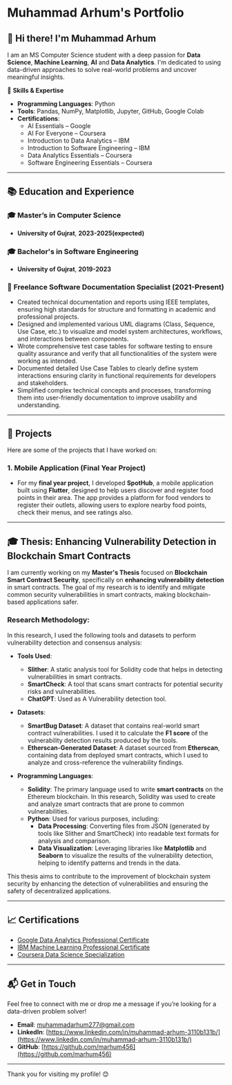 # Muhammad Arhum's Portfolio

## 👋 Hi there! I'm Muhammad Arhum

I am an MS Computer Science student with a deep passion for **Data Science**, **Machine Learning**, **AI** and **Data Analytics**. I'm dedicated to using data-driven approaches to solve real-world problems and uncover meaningful insights.

🎯 **Skills & Expertise**
- **Programming Languages**: Python
- **Tools**: Pandas, NumPy, Matplotlib, Jupyter, GitHub, Google Colab
- **Certifications**: 
  - AI Essentials – Google
  - AI For Everyone – Coursera
  - Introduction to Data Analytics – IBM
  - Introduction to Software Engineering – IBM
  - Data Analytics Essentials – Coursera
  - Software Engineering Essentials – Coursera

---

## 📚 Education and Experience

### 🎓 **Master’s in Computer Science**
- **University of Gujrat**, **2023-2025(expected)** 

### 🎓 **Bachelor's in Software Engineering**
- **University of Gujrat**, **2019-2023** 


### 📝 **Freelance Software Documentation Specialist (2021-Present)**
- Created technical documentation and reports using IEEE templates, ensuring high standards for structure and formatting in academic and professional projects.
- Designed and implemented various UML diagrams (Class, Sequence, Use Case, etc.) to visualize and model system architectures, workflows, and interactions between components.
- Wrote comprehensive test case tables for software testing to ensure quality assurance and verify that all functionalities of the system were working as intended.
- Documented detailed Use Case Tables to clearly define system interactions ensuring clarity in functional requirements for developers and stakeholders.
- Simplified complex technical concepts and processes, transforming them into user-friendly documentation to improve usability and understanding.

---

## 💼 Projects

Here are some of the projects that I have worked on:

### 1. **Mobile Application (Final Year Project)**
- For my **final year project**, I developed **SpotHub**, a mobile application built using **Flutter**, designed to help users discover and register food points in their area. The app provides a platform for food vendors to register their outlets, allowing users to explore nearby food points, check their menus, and see ratings also. 

---

## 🎓 **Thesis: Enhancing Vulnerability Detection in Blockchain Smart Contracts**

I am currently working on my **Master's Thesis** focused on **Blockchain Smart Contract Security**, specifically on **enhancing vulnerability detection** in smart contracts. The goal of my research is to identify and mitigate common security vulnerabilities in smart contracts, making blockchain-based applications safer.

### Research Methodology:

In this research, I used the following tools and datasets to perform vulnerability detection and consensus analysis:

- **Tools Used**:
  - **Slither**: A static analysis tool for Solidity code that helps in detecting vulnerabilities in smart contracts.
  - **SmartCheck**: A tool that scans smart contracts for potential security risks and vulnerabilities.
  - **ChatGPT**: Used as A Vulnerability detection tool.

- **Datasets**:
  - **SmartBug Dataset**: A dataset that contains real-world smart contract vulnerabilities. I used it to calculate the **F1 score** of the vulnerability detection results produced by the tools.
  - **Etherscan-Generated Dataset**: A dataset sourced from **Etherscan**, containing data from deployed smart contracts, which I used to analyze and cross-reference the vulnerability findings.
 
- **Programming Languages**:
  - **Solidity**: The primary language used to write **smart contracts** on the Ethereum blockchain. In this research, Solidity was used to create and analyze smart contracts that are prone to common vulnerabilities.
  - **Python**: Used for various purposes, including:
    - **Data Processing**: Converting files from JSON (generated by tools like Slither and SmartCheck) into readable text formats for analysis and comparison.
    - **Data Visualization**: Leveraging libraries like **Matplotlib** and **Seaborn** to visualize the results of the vulnerability detection, helping to identify patterns and trends in the data.

This thesis aims to contribute to the improvement of blockchain system security by enhancing the detection of vulnerabilities and ensuring the safety of decentralized applications.

  

---

## 📈 Certifications
- [Google Data Analytics Professional Certificate](https://www.coursera.org/professional-certificates/google-data-analytics)  <!-- Replace with actual link -->
- [IBM Machine Learning Professional Certificate](https://www.coursera.org/professional-certificates/ibm-machine-learning)  <!-- Replace with actual link -->
- [Coursera Data Science Specialization](https://www.coursera.org/specializations/data-science)  <!-- Replace with actual link -->

---

## 📬 Get in Touch
Feel free to connect with me or drop me a message if you’re looking for a data-driven problem solver!  
- **Email**: [muhammadarhum277@gmail.com](muhammadarhum277@gmail.com)
- **LinkedIn**: [https://www.linkedin.com/in/muhammad-arhum-3110b131b/](https://www.linkedin.com/in/muhammad-arhum-3110b131b/)  <!-- Replace with actual link -->
- **GitHub**: [https://github.com/marhum456](https://github.com/marhum456)  <!-- Replace with actual link -->

---

Thank you for visiting my profile! 😊

